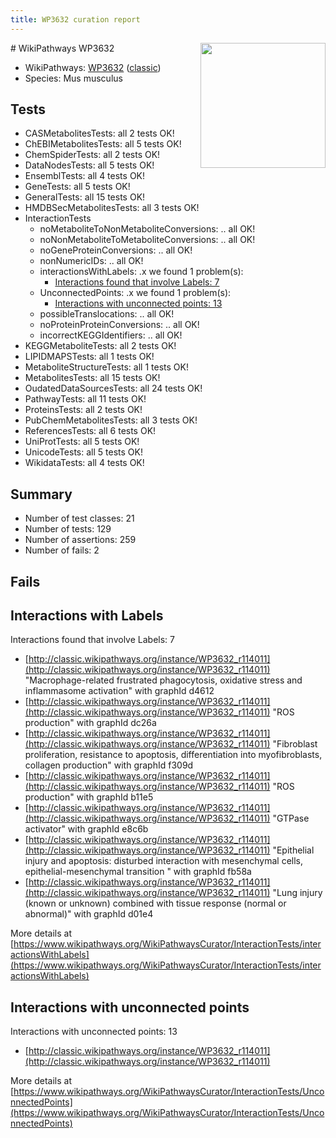 ```yaml
---
title: WP3632 curation report
---
```


<img style="float: right; width: 200px" src="https://upload.wikimedia.org/wikipedia/commons/thumb/8/83/Wplogo_with_text_500.png/640px-Wplogo_with_text_500.png" />
# WikiPathways WP3632

* WikiPathways: [WP3632](https://wikipathways.org/pathways/WP3632) ([classic](https://classic.wikipathways.org/instance/WP3632))
* Species: Mus musculus
## Tests
* CASMetabolitesTests: all 2 tests OK!
* ChEBIMetabolitesTests: all 5 tests OK!
* ChemSpiderTests: all 2 tests OK!
* DataNodesTests: all 5 tests OK!
* EnsemblTests: all 4 tests OK!
* GeneTests: all 5 tests OK!
* GeneralTests: all 15 tests OK!
* HMDBSecMetabolitesTests: all 3 tests OK!
* InteractionTests
    * noMetaboliteToNonMetaboliteConversions: .. all OK!
    * noNonMetaboliteToMetaboliteConversions: .. all OK!
    * noGeneProteinConversions: .. all OK!
    * nonNumericIDs: .. all OK!
    * interactionsWithLabels: .x we found 1 problem(s):
        * [Interactions found that involve Labels: 7](#630d267e)
    * UnconnectedPoints: .x we found 1 problem(s):
        * [Interactions with unconnected points: 13](#7f1d407a)
    * possibleTranslocations: .. all OK!
    * noProteinProteinConversions: .. all OK!
    * incorrectKEGGIdentifiers: .. all OK!
* KEGGMetaboliteTests: all 2 tests OK!
* LIPIDMAPSTests: all 1 tests OK!
* MetaboliteStructureTests: all 1 tests OK!
* MetabolitesTests: all 15 tests OK!
* OudatedDataSourcesTests: all 24 tests OK!
* PathwayTests: all 11 tests OK!
* ProteinsTests: all 2 tests OK!
* PubChemMetabolitesTests: all 3 tests OK!
* ReferencesTests: all 6 tests OK!
* UniProtTests: all 5 tests OK!
* UnicodeTests: all 5 tests OK!
* WikidataTests: all 4 tests OK!


## Summary

* Number of test classes: 21
* Number of tests: 129
* Number of assertions: 259
* Number of fails: 2

## Fails

<a name="630d267e" />

## Interactions with Labels

Interactions found that involve Labels: 7

* [http://classic.wikipathways.org/instance/WP3632_r114011](http://classic.wikipathways.org/instance/WP3632_r114011) "Macrophage-related
frustrated phagocytosis, 
oxidative stress
and
inflammasome activation" with graphId d4612
* [http://classic.wikipathways.org/instance/WP3632_r114011](http://classic.wikipathways.org/instance/WP3632_r114011) "ROS
production" with graphId dc26a
* [http://classic.wikipathways.org/instance/WP3632_r114011](http://classic.wikipathways.org/instance/WP3632_r114011) "Fibroblast
proliferation, resistance 
to apoptosis, differentiation
into myofibroblasts, 
collagen production" with graphId f309d
* [http://classic.wikipathways.org/instance/WP3632_r114011](http://classic.wikipathways.org/instance/WP3632_r114011) "ROS
production" with graphId b11e5
* [http://classic.wikipathways.org/instance/WP3632_r114011](http://classic.wikipathways.org/instance/WP3632_r114011) "GTPase
activator" with graphId e8c6b
* [http://classic.wikipathways.org/instance/WP3632_r114011](http://classic.wikipathways.org/instance/WP3632_r114011) "Epithelial injury and
apoptosis:
disturbed interaction
with mesenchymal cells,
epithelial-mesenchymal
transition " with graphId fb58a
* [http://classic.wikipathways.org/instance/WP3632_r114011](http://classic.wikipathways.org/instance/WP3632_r114011) "Lung injury (known or unknown) 
combined with 
tissue response (normal or abnormal)" with graphId d01e4


More details at [https://www.wikipathways.org/WikiPathwaysCurator/InteractionTests/interactionsWithLabels](https://www.wikipathways.org/WikiPathwaysCurator/InteractionTests/interactionsWithLabels)

<a name="7f1d407a" />

## Interactions with unconnected points

Interactions with unconnected points: 13

* [http://classic.wikipathways.org/instance/WP3632_r114011](http://classic.wikipathways.org/instance/WP3632_r114011)


More details at [https://www.wikipathways.org/WikiPathwaysCurator/InteractionTests/UnconnectedPoints](https://www.wikipathways.org/WikiPathwaysCurator/InteractionTests/UnconnectedPoints)

